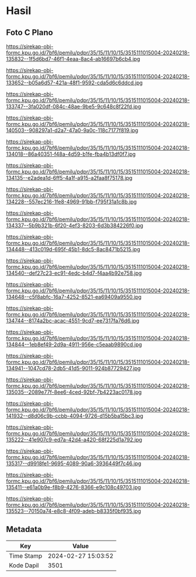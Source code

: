 # Hasil

## Foto C Plano

https://sirekap-obj-formc.kpu.go.id/7bf6/pemilu/pdpr/35/15/11/10/15/3515111015004-20240218-135832--1f5d6bd7-46f1-4eaa-8ac4-ab16697b6cb4.jpg

https://sirekap-obj-formc.kpu.go.id/7bf6/pemilu/pdpr/35/15/11/10/15/3515111015004-20240218-133652--b05a6d57-421a-48f1-9592-cda5d6c6ddcd.jpg

https://sirekap-obj-formc.kpu.go.id/7bf6/pemilu/pdpr/35/15/11/10/15/3515111015004-20240218-133747--3fa020df-084c-48ae-9be5-9c648c8f22fd.jpg

https://sirekap-obj-formc.kpu.go.id/7bf6/pemilu/pdpr/35/15/11/10/15/3515111015004-20240218-140503--908297a1-d2a7-47a0-9a0c-118c7177f819.jpg

https://sirekap-obj-formc.kpu.go.id/7bf6/pemilu/pdpr/35/15/11/10/15/3515111015004-20240218-134018--86a40351-f48a-4d59-b1fe-fba4b13df0f7.jpg

https://sirekap-obj-formc.kpu.go.id/7bf6/pemilu/pdpr/35/15/11/10/15/3515111015004-20240218-134135--e2adea1d-6ff5-4a1f-a915-a2faa8f75178.jpg

https://sirekap-obj-formc.kpu.go.id/7bf6/pemilu/pdpr/35/15/11/10/15/3515111015004-20240218-134228--557ec216-1fe8-4969-91bb-f795f31a1c8b.jpg

https://sirekap-obj-formc.kpu.go.id/7bf6/pemilu/pdpr/35/15/11/10/15/3515111015004-20240218-134337--5b9b321b-6f20-4ef3-8203-6d3b384226f0.jpg

https://sirekap-obj-formc.kpu.go.id/7bf6/pemilu/pdpr/35/15/11/10/15/3515111015004-20240218-134448--413c019d-695f-45b1-8dc5-8ac8471b5215.jpg

https://sirekap-obj-formc.kpu.go.id/7bf6/pemilu/pdpr/35/15/11/10/15/3515111015004-20240218-134540--def27c23-ec91-4edc-b4d7-f4aa4b92e758.jpg

https://sirekap-obj-formc.kpu.go.id/7bf6/pemilu/pdpr/35/15/11/10/15/3515111015004-20240218-134648--c5f8abfc-16a7-4252-8521-ea69409a9550.jpg

https://sirekap-obj-formc.kpu.go.id/7bf6/pemilu/pdpr/35/15/11/10/15/3515111015004-20240218-134744--8174a2bc-acac-4551-9cd7-ee7317fa76d6.jpg

https://sirekap-obj-formc.kpu.go.id/7bf6/pemilu/pdpr/35/15/11/10/15/3515111015004-20240218-134844--1eb8ef49-2d9a-4911-956e-c5eaab9890cd.jpg

https://sirekap-obj-formc.kpu.go.id/7bf6/pemilu/pdpr/35/15/11/10/15/3515111015004-20240218-134941--1047cd78-2db5-41d5-9011-924b87729427.jpg

https://sirekap-obj-formc.kpu.go.id/7bf6/pemilu/pdpr/35/15/11/10/15/3515111015004-20240218-135035--2089e77f-8ee6-4ced-92bf-7b4223ac0178.jpg

https://sirekap-obj-formc.kpu.go.id/7bf6/pemilu/pdpr/35/15/11/10/15/3515111015004-20240218-141932--d8d06c9b-ccbb-4094-9726-d15b5ba15bc3.jpg

https://sirekap-obj-formc.kpu.go.id/7bf6/pemilu/pdpr/35/15/11/10/15/3515111015004-20240218-135222--41e907c9-ed7a-42d4-a420-68f225d1a792.jpg

https://sirekap-obj-formc.kpu.go.id/7bf6/pemilu/pdpr/35/15/11/10/15/3515111015004-20240218-135317--d9918fe1-9695-4089-90a6-3936449f7c46.jpg

https://sirekap-obj-formc.kpu.go.id/7bf6/pemilu/pdpr/35/15/11/10/15/3515111015004-20240218-135411--e61a0b9e-f8b9-4276-8366-e9c108c49703.jpg

https://sirekap-obj-formc.kpu.go.id/7bf6/pemilu/pdpr/35/15/11/10/15/3515111015004-20240218-135523--70150a74-e8c8-4f09-adeb-b8335f0bf935.jpg


## Metadata

| Key        | Value               |
| ---------- | ------------------- |
| Time Stamp | 2024-02-27 15:03:52 |
| Kode Dapil | 3501                |



